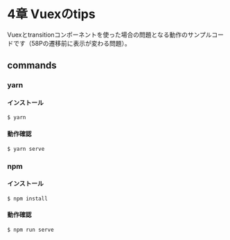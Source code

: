 # 4章 Vuexのtips

Vuexとtransitionコンポーネントを使った場合の問題となる動作のサンプルコードです（58Pの遷移前に表示が変わる問題）。

## commands

### yarn

#### インストール

```
$ yarn
```

#### 動作確認

```
$ yarn serve
```

### npm

#### インストール

```
$ npm install
```

#### 動作確認

```
$ npm run serve
```
